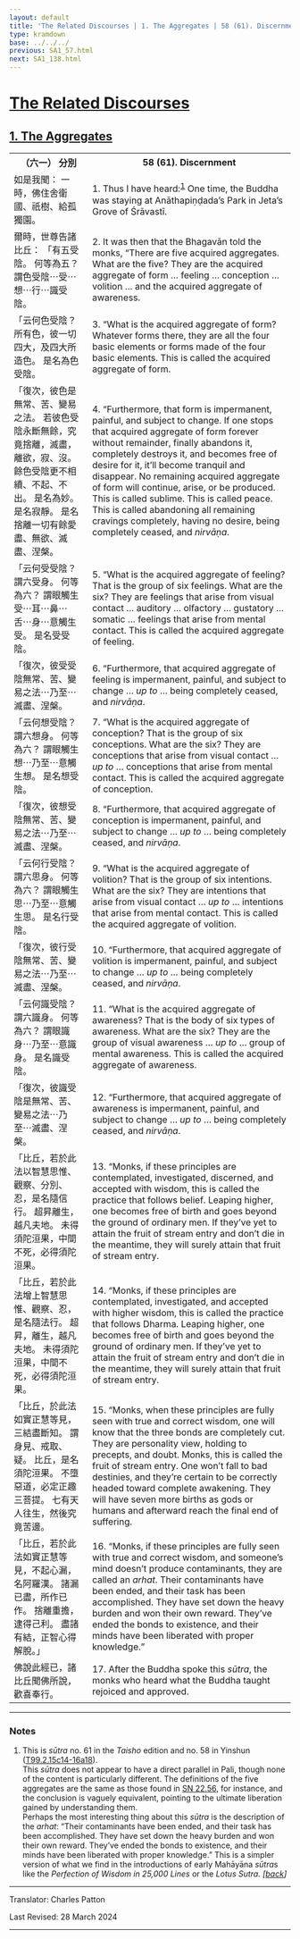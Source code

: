 ```yaml
---
layout: default
title: 'The Related Discourses | 1. The Aggregates | 58 (61). Discernment'
type: kramdown
base: ../../../
previous: SA1_57.html
next: SA1_138.html
---
```


<h1><a href='../index.html'>The Related Discourses</a></h1>
<h2><a href='index.html'>1. The Aggregates</a></h2>

<table class="trans">
  <th class='ch'>（六一） 分別</th>
  <th class='en'>58 (61). Discernment</th>
  <tr>
    <td title='t125.2.15c14'>如是我聞： 一時，佛住舍衛國、祇樹、給孤獨園。</td>
    <td id='p1'>1. Thus I have heard:<sup id="ref1"><a href="#n1">1</a></sup> One time, the Buddha was staying at Anāthapiṇḍada’s Park in Jeta’s Grove of Śrāvastī.</td>
  </tr>
  <tr>
    <td title='t125.2.15c15'>爾時，世尊告諸比丘： 「有五受陰。 何等為五？ 謂色受陰⋯受⋯想⋯行⋯識受陰。</td>
    <td id='p2'>2. It was then that the Bhagavān told the monks, “There are five acquired aggregates. What are the five? They are the acquired aggregate of form … feeling … conception … volition … and the acquired aggregate of awareness.</td>
  </tr>
  <tr>
    <td title='t125.2.15c16'>「云何色受陰？ 所有色，彼一切四大，及四大所造色。 是名為色受陰。</td>
    <td id='p3'>3. “What is the acquired aggregate of form? Whatever forms there, they are all the four basic elements or forms made of the four basic elements. This is called the acquired aggregate of form.</td>
  </tr>
  <tr>
    <td title='t125.2.15c18'>「復次，彼色是無常、苦、變易之法。 若彼色受陰永斷無餘，究竟捨離，滅盡，離欲，寂、沒。 餘色受陰更不相續、不起、不出。 是名為妙。 是名寂靜。 是名捨離一切有餘愛盡、無欲、滅盡、涅槃。</td>
    <td id='p4'>4. “Furthermore, that form is impermanent, painful, and subject to change. If one stops that acquired aggregate of form forever without remainder, finally abandons it, completely destroys it, and becomes free of desire for it, it’ll become tranquil and disappear. No remaining acquired aggregate of form will continue, arise, or be produced. This is called sublime. This is called peace. This is called abandoning all remaining cravings completely, having no desire, being completely ceased, and <em>nirvāṇa</em>.</td>
  </tr>
  <tr>
    <td title='t125.2.15c22'>「云何受受陰？ 謂六受身。 何等為六？ 謂眼觸生受⋯耳⋯鼻⋯舌⋯身⋯意觸生受。 是名受受陰。</td>
    <td id='p5'>5. “What is the acquired aggregate of feeling? That is the group of six feelings. What are the six? They are feelings that arise from visual contact … auditory … olfactory … gustatory … somatic … feelings that arise from mental contact. This is called the acquired aggregate of feeling.</td>
  </tr>
  <tr>
    <td title='t125.2.15c24'>「復次，彼受受陰無常、苦、變易之法⋯乃至⋯滅盡、涅槃。</td>
    <td id='p6'>6. “Furthermore, that acquired aggregate of feeling is impermanent, painful, and subject to change … <em>up to</em> … being completely ceased, and <em>nirvāṇa</em>.</td>
  </tr>
  <tr>
    <td title='t125.2.15c25'>「云何想受陰？ 謂六想身。 何等為六？ 謂眼觸生想⋯乃至⋯意觸生想。 是名想受陰。</td>
    <td id='p7'>7. “What is the acquired aggregate of conception? That is the group of six conceptions. What are the six? They are conceptions that arise from visual contact … <em>up to</em> … conceptions that arise from mental contact. This is called the acquired aggregate of conception.</td>
  </tr>
  <tr>
    <td title='t125.2.15c27'>「復次，彼想受陰無常、苦、變易之法⋯乃至⋯滅盡、涅槃。</td>
    <td id='p8'>8. “Furthermore, that acquired aggregate of conception is impermanent, painful, and subject to change … <em>up to</em> … being completely ceased, and <em>nirvāṇa</em>.</td>
  </tr>
  <tr>
    <td title='t125.2.15c28'>「云何行受陰？ 謂六思身。 何等為六？ 謂眼觸生思⋯乃至⋯意觸生思。 是名行受陰。</td>
    <td id='p9'>9. “What is the acquired aggregate of volition? That is the group of six intentions. What are the six? They are intentions that arise from visual contact … <em>up to</em> … intentions that arise from mental contact. This is called the acquired aggregate of volition.</td>
  </tr>
  <tr>
    <td title='t125.2.16a1'>「復次，彼行受陰無常、苦、變易之法⋯乃至⋯滅盡、涅槃。</td>
    <td id='p10'>10. “Furthermore, that acquired aggregate of volition is impermanent, painful, and subject to change … <em>up to</em> … being completely ceased, and <em>nirvāṇa</em>.</td>
  </tr>
  <tr>
    <td title='t125.2.16a2'>「云何識受陰？ 謂六識身。 何等為六？ 謂眼識身⋯乃至⋯意識身。 是名識受陰。</td>
    <td id='p11'>11. “What is the acquired aggregate of awareness? That is the body of six types of awareness. What are the six? They are the group of visual awareness … <em>up to</em> … group of mental awareness. This is called the acquired aggregate of awareness.</td>
  </tr>
  <tr>
    <td title='t125.2.16a4'>「復次，彼識受陰是無常、苦、變易之法⋯乃至⋯滅盡、涅槃。</td>
    <td id='p12'>12. “Furthermore, that acquired aggregate of awareness is impermanent, painful, and subject to change … <em>up to</em> … being completely ceased, and <em>nirvāṇa</em>.</td>
  </tr>
  <tr>
    <td title='t125.2.16a5'>「比丘，若於此法以智慧思惟、觀察、分別、忍，是名隨信行。 超昇離生，越凡夫地。 未得須陀洹果，中間不死，必得須陀洹果。</td>
    <td id='p13'>13. “Monks, if these principles are contemplated, investigated, discerned, and accepted with wisdom, this is called the practice that follows belief. Leaping higher, one becomes free of birth and goes beyond the ground of ordinary men. If they’ve yet to attain the fruit of stream entry and don’t die in the meantime, they will surely attain that fruit of stream entry.</td>
  </tr>
  <tr>
    <td title='t125.2.16a8'>「比丘，若於此法增上智慧思惟、觀察、忍，是名隨法行。 超昇，離生，越凡夫地。 未得須陀洹果，中間不死，必得須陀洹果。</td>
    <td id='p14'>14. “Monks, if these principles are contemplated, investigated, and accepted with higher wisdom, this is called the practice that follows Dharma. Leaping higher, one becomes free of birth and goes beyond the ground of ordinary men. If they’ve yet to attain the fruit of stream entry and don’t die in the meantime, they will surely attain that fruit of stream entry.</td>
  </tr>
  <tr>
    <td title='t125.2.16a11'>「比丘，於此法如實正慧等見，三結盡斷知。 謂身見、戒取、疑。 比丘，是名須陀洹果。 不墮惡道，必定正趣三菩提。 七有天人往生，然後究竟苦邊。</td>
    <td id='p15'>15. “Monks, when these principles are fully seen with true and correct wisdom, one will know that the three bonds are completely cut. They are personality view, holding to precepts, and doubt. Monks, this is called the fruit of stream entry. One won’t fall to bad destinies, and they’re certain to be correctly headed toward complete awakening. They will have seven more births as gods or humans and afterward reach the final end of suffering.</td>
  </tr>
  <tr>
    <td title='t125.2.16a14'>「比丘，若於此法如實正慧等見，不起心漏，名阿羅漢。 諸漏已盡，所作已作。 捨離重擔，逮得己利。 盡諸有結，正智心得解脫。」</td>
    <td id='p16'>16. “Monks, if these principles are fully seen with true and correct wisdom, and someone’s mind doesn’t produce contaminants, they are called an <em>arhat</em>. Their contaminants have been ended, and their task has been accomplished. They have set down the heavy burden and won their own reward. They’ve ended the bonds to existence, and their minds have been liberated with proper knowledge.”</td>
  </tr>
  <tr>
    <td title='t125.2.16a17'>佛說此經已，諸比丘聞佛所說，歡喜奉行。</td>
    <td id='p17'>17. After the Buddha spoke this <em>sūtra</em>, the monks who heard what the Buddha taught rejoiced and approved.</td>
  </tr>
</table>

<hr/>

<h3 id="notes">Notes</h3>

<ol>
<li id="n1">This is <em>sūtra</em> no. 61 in the <cite>Taisho</cite> edition and no. 58 in Yinshun (<a href="https://cbetaonline.dila.edu.tw/zh/T02n0099_p0015c14" target="_blank">T99.2.15c14-16a18</a>).<br/>
This <em>sūtra</em> does not appear to have a direct parallel in Pali, though none of the content is particularly different. The definitions of the five aggregates are the same as those found in <a href="https://suttacentral.net/sn22.56" target="_blank">SN 22.56</a>, for instance, and the conclusion is vaguely equivalent, pointing to the ultimate liberation gained by understanding them.<br/>
Perhaps the most interesting thing about this <em>sūtra</em> is the description of the <em>arhat</em>: “Their contaminants have been ended, and their task has been accomplished. They have set down the heavy burden and won their own reward. They’ve ended the bonds to existence, and their minds have been liberated with proper knowledge.” This is a simpler version of what we find in the introductions of early Mahāyāna <em>sūtra</em>s like the <cite>Perfection of Wisdom in 25,000 Lines</cite> or the <cite>Lotus Sutra</em>. [<a href="#ref1">back</a>]</li>
</ol>
<hr/>

<p class="translator">Translator: Charles Patton</p>
<p class='revised'>Last Revised: 28 March 2024</p>

<hr/>